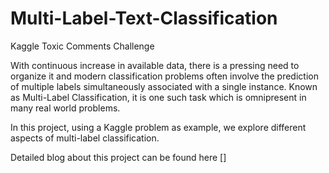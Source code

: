 # Multi-Label-Text-Classification
Kaggle Toxic Comments Challenge


With continuous increase in available data, there is a pressing need to organize it and modern classification problems often involve the prediction of multiple labels simultaneously associated with a single instance.
Known as Multi-Label Classification, it is one such task which is omnipresent in many real world problems.

In this project, using a Kaggle problem as example, we explore different aspects of multi-label classification.

Detailed blog about this project can be found here []
